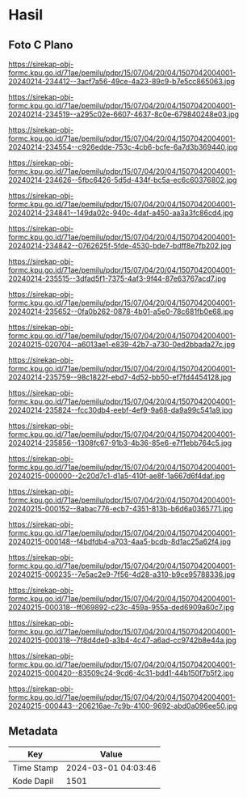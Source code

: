 # Hasil

## Foto C Plano

https://sirekap-obj-formc.kpu.go.id/71ae/pemilu/pdpr/15/07/04/20/04/1507042004001-20240214-234412--3acf7a56-49ce-4a23-89c9-b7e5cc865063.jpg

https://sirekap-obj-formc.kpu.go.id/71ae/pemilu/pdpr/15/07/04/20/04/1507042004001-20240214-234519--a295c02e-6607-4637-8c0e-679840248e03.jpg

https://sirekap-obj-formc.kpu.go.id/71ae/pemilu/pdpr/15/07/04/20/04/1507042004001-20240214-234554--c926edde-753c-4cb6-bcfe-6a7d3b369440.jpg

https://sirekap-obj-formc.kpu.go.id/71ae/pemilu/pdpr/15/07/04/20/04/1507042004001-20240214-234626--5fbc6426-5d5d-434f-bc5a-ec6c60376802.jpg

https://sirekap-obj-formc.kpu.go.id/71ae/pemilu/pdpr/15/07/04/20/04/1507042004001-20240214-234841--149da02c-940c-4daf-a450-aa3a3fc86cd4.jpg

https://sirekap-obj-formc.kpu.go.id/71ae/pemilu/pdpr/15/07/04/20/04/1507042004001-20240214-234842--0762625f-5fde-4530-bde7-bdff8e7fb202.jpg

https://sirekap-obj-formc.kpu.go.id/71ae/pemilu/pdpr/15/07/04/20/04/1507042004001-20240214-235515--3dfad5f1-7375-4af3-9f44-87e63767acd7.jpg

https://sirekap-obj-formc.kpu.go.id/71ae/pemilu/pdpr/15/07/04/20/04/1507042004001-20240214-235652--0fa0b262-0878-4b01-a5e0-78c681fb0e68.jpg

https://sirekap-obj-formc.kpu.go.id/71ae/pemilu/pdpr/15/07/04/20/04/1507042004001-20240215-020704--a6013ae1-e839-42b7-a730-0ed2bbada27c.jpg

https://sirekap-obj-formc.kpu.go.id/71ae/pemilu/pdpr/15/07/04/20/04/1507042004001-20240214-235759--98c1822f-ebd7-4d52-bb50-ef7fd4454128.jpg

https://sirekap-obj-formc.kpu.go.id/71ae/pemilu/pdpr/15/07/04/20/04/1507042004001-20240214-235824--fcc30db4-eebf-4ef9-9a68-da9a99c541a9.jpg

https://sirekap-obj-formc.kpu.go.id/71ae/pemilu/pdpr/15/07/04/20/04/1507042004001-20240214-235856--1308fc67-91b3-4b36-85e6-e7f1ebb764c5.jpg

https://sirekap-obj-formc.kpu.go.id/71ae/pemilu/pdpr/15/07/04/20/04/1507042004001-20240215-000000--2c20d7c1-d1a5-410f-ae8f-1a667d6f4daf.jpg

https://sirekap-obj-formc.kpu.go.id/71ae/pemilu/pdpr/15/07/04/20/04/1507042004001-20240215-000152--8abac776-ecb7-4351-813b-b6d6a0365771.jpg

https://sirekap-obj-formc.kpu.go.id/71ae/pemilu/pdpr/15/07/04/20/04/1507042004001-20240215-000148--f4bdfdb4-a703-4aa5-bcdb-8d1ac25a62f4.jpg

https://sirekap-obj-formc.kpu.go.id/71ae/pemilu/pdpr/15/07/04/20/04/1507042004001-20240215-000235--7e5ac2e9-7f56-4d28-a310-b9ce95788336.jpg

https://sirekap-obj-formc.kpu.go.id/71ae/pemilu/pdpr/15/07/04/20/04/1507042004001-20240215-000318--ff069892-c23c-459a-955a-ded6909a60c7.jpg

https://sirekap-obj-formc.kpu.go.id/71ae/pemilu/pdpr/15/07/04/20/04/1507042004001-20240215-000318--7f8d4de0-a3b4-4c47-a6ad-cc9742b8e44a.jpg

https://sirekap-obj-formc.kpu.go.id/71ae/pemilu/pdpr/15/07/04/20/04/1507042004001-20240215-000420--83509c24-9cd6-4c31-bdd1-44b150f7b5f2.jpg

https://sirekap-obj-formc.kpu.go.id/71ae/pemilu/pdpr/15/07/04/20/04/1507042004001-20240215-000443--206216ae-7c9b-4100-9692-abd0a096ee50.jpg


## Metadata

| Key        | Value               |
| ---------- | ------------------- |
| Time Stamp | 2024-03-01 04:03:46 |
| Kode Dapil | 1501                |



